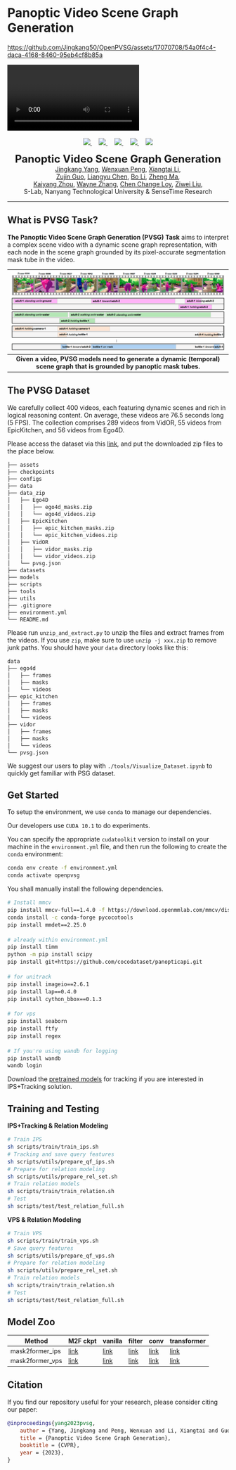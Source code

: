 # Panoptic Video Scene Graph Generation
<p align="center">
  <!-- <img src="./assets/psgtr_long.gif" align="center" width="80%"> -->

https://github.com/Jingkang50/OpenPVSG/assets/17070708/54a0f4c4-daca-4168-8460-95eb4cf8b85a

<video controls>
  <source src="[https://github.com/Jingkang50/OpenPVSG/assets/17070708/54a0f4c4-daca-4168-8460-95eb4cf8b85a](https://github.com/Jingkang50/OpenPVSG/assets/17070708/54a0f4c4-daca-4168-8460-95eb4cf8b85a)" type="video/mp4">
  Your browser does not support the video tag.
</video>

  <p align="center">
  <a href="https://arxiv.org/" target='_blank'>
    <img src="https://img.shields.io/badge/Paper-CVPR%202023-b31b1b?style=flat-square">
  </a>
  &nbsp;&nbsp;&nbsp;
  <a href="https://jingkang50.github.io/PVSG/" target='_blank'>
    <img src="https://img.shields.io/badge/Page-jingkang50/PVSG-228c22?style=flat-square">
  </a>
  &nbsp;&nbsp;&nbsp;
  <a href="https://entuedu-my.sharepoint.com/:f:/g/personal/jingkang001_e_ntu_edu_sg/EpHpnXP-ta9Nu1wD6FwkDWAB0LxY8oE9VNqsgv6ln-i8QQ?e=fURefF" target='_blank'>
    <img src="https://img.shields.io/badge/Data-PVSGDataset-334b7f?style=flat-square">
  </a>
  &nbsp;&nbsp;&nbsp;
  <a href="https://entuedu-my.sharepoint.com/:f:/g/personal/jingkang001_e_ntu_edu_sg/EgvpTfCTMudLpxw-h0_BVdcBAHacUaAQD-u9OvkUlpaDBg?e=LXnqaX" target='_blank'>
    <img src="https://img.shields.io/badge/Data-QuickView-7de5f6?style=flat-square">
  </a>
  &nbsp;&nbsp;&nbsp;
  <a href="https://github.com/LilyDaytoy/OpenPVSG" target='_blank'>
    <img src="https://hits.seeyoufarm.com/api/count/incr/badge.svg?url=https%3A%2F%2Fgithub.com%2FLilyDaytoy%2FPVSG&count_bg=%23FFA500&title_bg=%23555555&icon=&icon_color=%23E7E7E7&title=visitors&edge_flat=true">
  </p>
  </a>
  <p align="center">
  <font size=5><strong>Panoptic Video Scene Graph Generation</strong></font>
    <br>
        <a href="https://jingkang50.github.io/">Jingkang Yang</a>,
        <a href="https://lilydaytoy.github.io/">Wenxuan Peng</a>,
        <a href="https://lxtgh.github.io/">Xiangtai Li</a>,<br>
        <a href="https://scholar.google.com/citations?user=G8DPsoUAAAAJ&amp;hl=zh-CN">Zujin Guo</a>,
        <a href="https://cliangyu.com/"> Liangyu Chen</a>,
        <a href="https://brianboli.com/">Bo Li</a>,
        <a href="https://www.linkedin.com/in/zheng-ma-4201223a/?originalSubdomain=hk">Zheng Ma</a>,<br>
        <a href="https://kaiyangzhou.github.io/">Kaiyang Zhou</a>,
        <a href="https://bmild.github.io/">Wayne Zhang</a>,
        <a href="https://www.mmlab-ntu.com/person/ccloy/">Chen Change Loy</a>,
        <a href="https://liuziwei7.github.io/">Ziwei Liu</a>,
    <br>
  S-Lab, Nanyang Technological University & SenseTime Research
  </p>
</p>

---
## What is PVSG Task?
<strong>The Panoptic Video Scene Graph Generation (PVSG) Task</strong> aims to interpret a complex scene video with a dynamic scene graph representation, with each node in the scene graph grounded by its pixel-accurate segmentation mask tube in the video.

| ![pvsg.jpg](assets/teaser.png) |
|:--:|
| <b>Given a video, PVSG models need to generate a dynamic (temporal) scene graph that is grounded by panoptic mask tubes.</b>|


## The PVSG Dataset
We carefully collect 400 videos, each featuring dynamic scenes and rich in logical reasoning content. On average, these videos are 76.5 seconds long (5 FPS). The collection comprises 289 videos from VidOR, 55 videos from EpicKitchen, and 56 videos from Ego4D.

Please access the dataset via this [link](https://entuedu-my.sharepoint.com/:f:/g/personal/jingkang001_e_ntu_edu_sg/EpHpnXP-ta9Nu1wD6FwkDWAB0LxY8oE9VNqsgv6ln-i8QQ?e=fURefF), and put the downloaded zip files to the place below.
```
├── assets
├── checkpoints
├── configs
├── data
├── data_zip
│   ├── Ego4D
│   │   ├── ego4d_masks.zip
│   │   └── ego4d_videos.zip
│   ├── EpicKitchen
│   │   ├── epic_kitchen_masks.zip
│   │   └── epic_kitchen_videos.zip
│   ├── VidOR
│   │   ├── vidor_masks.zip
│   │   └── vidor_videos.zip
│   └── pvsg.json
├── datasets
├── models
├── scripts
├── tools
├── utils
├── .gitignore
├── environment.yml
└── README.md
```
Please run `unzip_and_extract.py` to unzip the files and extract frames from the videos. If you use `zip`, make sure to use `unzip -j xxx.zip` to remove junk paths. You should have your `data` directory looks like this:
```
data
├── ego4d
│   ├── frames
│   ├── masks
│   └── videos
├── epic_kitchen
│   ├── frames
│   ├── masks
│   └── videos
├── vidor
│   ├── frames
│   ├── masks
│   └── videos
└── pvsg.json
```

We suggest our users to play with `./tools/Visualize_Dataset.ipynb` to quickly get familiar with PSG dataset.

## Get Started
To setup the environment, we use `conda` to manage our dependencies.

Our developers use `CUDA 10.1` to do experiments.

You can specify the appropriate `cudatoolkit` version to install on your machine in the `environment.yml` file, and then run the following to create the `conda` environment:
```bash
conda env create -f environment.yml
conda activate openpvsg
```
You shall manually install the following dependencies.
```bash
# Install mmcv
pip install mmcv-full==1.4.0 -f https://download.openmmlab.com/mmcv/dist/cu101/torch1.7.0/index.html
conda install -c conda-forge pycocotools
pip install mmdet==2.25.0

# already within environment.yml
pip install timm
python -m pip install scipy
pip install git+https://github.com/cocodataset/panopticapi.git

# for unitrack
pip install imageio==2.6.1
pip install lap==0.4.0
pip install cython_bbox==0.1.3

# for vps
pip install seaborn
pip install ftfy
pip install regex

# If you're using wandb for logging
pip install wandb
wandb login
```

Download the [pretrained models](https://entuedu-my.sharepoint.com/:f:/g/personal/jingkang001_e_ntu_edu_sg/ErwH2H27bJpAg9xpaTa49fkB3IJkiLJ6AEFuxUHYKMI1dQ?e=9XINcP) for tracking if you are interested in IPS+Tracking solution.


## Training and Testing
**IPS+Tracking & Relation Modeling**
```bash
# Train IPS
sh scripts/train/train_ips.sh
# Tracking and save query features
sh scripts/utils/prepare_qf_ips.sh
# Prepare for relation modeling
sh scripts/utils/prepare_rel_set.sh
# Train relation models
sh scripts/train/train_relation.sh
# Test
sh scripts/test/test_relation_full.sh
```

**VPS & Relation Modeling**
```bash
# Train VPS
sh scripts/train/train_vps.sh
# Save query features
sh scripts/utils/prepare_qf_vps.sh
# Prepare for relation modeling
sh scripts/utils/prepare_rel_set.sh
# Train relation models
sh scripts/train/train_relation.sh
# Test
sh scripts/test/test_relation_full.sh
```
## Model Zoo
Method    | M2F ckpt | vanilla | filter |  conv |  transformer |
---       | ---  | ---  | ---  | ---  | ---  |
mask2former_ips | [link](https://entuedu-my.sharepoint.com/:f:/g/personal/jingkang001_e_ntu_edu_sg/ErwH2H27bJpAg9xpaTa49fkB3IJkiLJ6AEFuxUHYKMI1dQ?e=9XINcP) | [link](https://entuedu-my.sharepoint.com/:f:/g/personal/jingkang001_e_ntu_edu_sg/ErwH2H27bJpAg9xpaTa49fkB3IJkiLJ6AEFuxUHYKMI1dQ?e=9XINcP) | [link](https://entuedu-my.sharepoint.com/:f:/g/personal/jingkang001_e_ntu_edu_sg/ErwH2H27bJpAg9xpaTa49fkB3IJkiLJ6AEFuxUHYKMI1dQ?e=9XINcP) | [link](https://entuedu-my.sharepoint.com/:f:/g/personal/jingkang001_e_ntu_edu_sg/ErwH2H27bJpAg9xpaTa49fkB3IJkiLJ6AEFuxUHYKMI1dQ?e=9XINcP) | [link](https://entuedu-my.sharepoint.com/:f:/g/personal/jingkang001_e_ntu_edu_sg/ErwH2H27bJpAg9xpaTa49fkB3IJkiLJ6AEFuxUHYKMI1dQ?e=9XINcP) |
mask2former_vps | [link](https://entuedu-my.sharepoint.com/:f:/g/personal/jingkang001_e_ntu_edu_sg/ErwH2H27bJpAg9xpaTa49fkB3IJkiLJ6AEFuxUHYKMI1dQ?e=9XINcP) | [link](https://entuedu-my.sharepoint.com/:f:/g/personal/jingkang001_e_ntu_edu_sg/ErwH2H27bJpAg9xpaTa49fkB3IJkiLJ6AEFuxUHYKMI1dQ?e=9XINcP) | [link](https://entuedu-my.sharepoint.com/:f:/g/personal/jingkang001_e_ntu_edu_sg/ErwH2H27bJpAg9xpaTa49fkB3IJkiLJ6AEFuxUHYKMI1dQ?e=9XINcP) | [link](https://entuedu-my.sharepoint.com/:f:/g/personal/jingkang001_e_ntu_edu_sg/ErwH2H27bJpAg9xpaTa49fkB3IJkiLJ6AEFuxUHYKMI1dQ?e=9XINcP) | [link](https://entuedu-my.sharepoint.com/:f:/g/personal/jingkang001_e_ntu_edu_sg/ErwH2H27bJpAg9xpaTa49fkB3IJkiLJ6AEFuxUHYKMI1dQ?e=9XINcP) |

## Citation
If you find our repository useful for your research, please consider citing our paper:
```bibtex
@inproceedings{yang2023pvsg,
    author = {Yang, Jingkang and Peng, Wenxuan and Li, Xiangtai and Guo, Zujin and Chen, Liangyu and Li, Bo and Ma, Zheng and Zhou, Kaiyang and Zhang, Wayne and Loy, Chen Change and Liu, Ziwei},
    title = {Panoptic Video Scene Graph Generation},
    booktitle = {CVPR},
    year = {2023},
}
```
